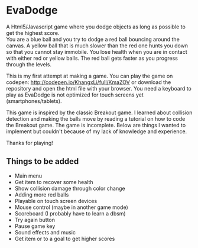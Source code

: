 # EvaDodge
A Html5/Javascript game where you dodge objects as long as possible to get the highest score.  
You are a blue ball and you try to dodge a red ball bouncing around the canvas. A yellow ball that is much slower than the red one hunts you down so that you cannot stay immobile. You lose health when you are in contact with either red or yellow balls. The red ball gets faster as you progress through the levels.  

This is my first attempt at making a game. You can play the game on codepen: http://codepen.io/KhangxLi/full/KmaZOV or 
download the repository and open the html file with your browser. You need a keyboard to play as EvaDodge is not optimized for touch screens yet (smartphones/tablets).

This game is inspired by the classic Breakout game. I learned about collision detection and making the balls move by reading a tutorial on how to code the Breakout game.
The game is incomplete. Below are things I wanted to implement but couldn't because of my lack of knowledge and experience.

Thanks for playing!

## Things to be added
+ Main menu
+ Get item to recover some health
+ Show collision damage through color change
+ Adding more red balls
+ Playable on touch screen devices
+ Mouse control (maybe in another game mode)
+ Scoreboard (I probably have to learn a dbsm)
+ Try again button
+ Pause game key
+ Sound effects and music
+ Get item or to a goal to get higher scores

